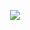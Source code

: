 
<p align="center">
<img align="center"  src="https://33.media.tumblr.com/ab442f00534d9bb37f6e6fb3ddbe7076/tumblr_mzd6v9Gc8w1rnt72lo3_500.gif"  />
</p>
